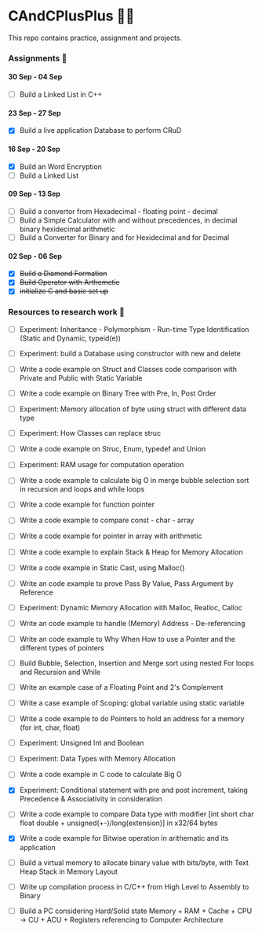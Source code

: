 # CAndCPlusPlus 👨‍💻
This repo contains practice, assignment and projects. 


### Assignments 📝

#### 30 Sep - 04 Sep

- [ ] Build a Linked List in C++ 

#### 23 Sep - 27 Sep

- [x] Build a live application Database to perform CRuD

#### 16 Sep - 20 Sep

- [x] Build an Word Encryption
- [ ] Build a Linked List 

#### 09 Sep - 13 Sep 

- [ ] Build a convertor from Hexadecimal - floating point - decimal 
- [ ] Build a Simple Calculator with and without precedences, in decimal binary hexidecimal arithmetic
- [ ] Build a Converter for Binary and for Hexidecimal and for Decimal

#### 02 Sep - 06 Sep 

- [x] ~~Build a Diamond Formation~~ 
- [x] ~~Build Operator with Arthemetic~~
- [x] ~~initialize C and basic set up~~

### Resources to research work 🤔

- [ ] Experiment: Inheritance - Polymorphism - Run-time Type Identification (Static and Dynamic, typeid(e))

- [ ] Experiment: build a Database using constructor with new and delete  
- [ ] Write a code example on Struct and Classes code comparison with Private and Public with Static Variable

- [ ] Write a code example on Binary Tree with Pre, In, Post Order 

- [ ] Experiment: Memory allocation of byte using struct with different data type 
- [ ] Experiment: How Classes can replace struc 
- [ ] Write a code example on Struc, Enum, typedef and Union 

- [ ] Experiment: RAM usage for computation operation 
- [ ] Write a code example to calculate big O in merge bubble selection sort in recursion and loops and while loops

- [ ] Write a code example for function pointer 
- [ ] Write a code example to compare const - char - array 
- [ ] Write a code example for pointer in array with arithmetic 

- [ ] Write a code example to explain Stack & Heap for Memory Allocation 
- [ ] Write a code example in Static Cast, using Malloc()  
- [ ] Write an code example to prove Pass By Value, Pass Argument by Reference  
- [ ] Experiment: Dynamic Memory Allocation with Malloc, Realloc, Calloc
- [ ] Write an code example to handle (Memory) Address - De-referencing
- [ ] Write an code example to Why When How to use a Pointer and the different types of pointers

- [ ] Build Bubble, Selection, Insertion and Merge sort using nested For loops and Recursion and While 

- [ ] Write an example case of a Floating Point and 2's Complement

- [ ] Write a case example of Scoping: global variable using static variable
- [ ] Write a code example to do Pointers to hold an address for a memory (for int, char, float)

- [ ] Experiment: Unsigned Int and Boolean   

- [ ] Experiment: Data Types with Memory Allocation

- [ ] Write a code example in C code to calculate Big O
 
- [x] Experiment: Conditional statement with pre and post increment, taking Precedence & Associativity in consideration 

- [ ] Write a code example to compare Data type with modifier [int short char float double + unsigned(+-)/long(extension)] in x32/64 bytes
- [x] Write a code example for Bitwise operation in arithematic and its application 
- [ ] Build a virtual memory to allocate binary value with bits/byte, with Text Heap Stack in Memory Layout

- [ ] Write up compilation process in C/C++ from High Level to Assembly to Binary
- [ ] Build a PC considering Hard/Solid state Memory + RAM + Cache + CPU -> CU + ACU + Registers referencing to Computer Architecture 
